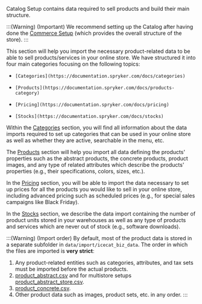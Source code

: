 Catalog Setup contains data required to sell products and build their main structure. 

:::(Warning) (Important)
We recommend setting up the Catalog after having done the [Commerce Setup](https://documentation.spryker.com/docs/commerce-setup) (which provides the overall structure of the store).
:::

This section will help you import the necessary product-related data to be able to sell products/services in your online store. We have structured it into four main categories focusing on the following topics:

*     [Categories](https://documentation.spryker.com/docs/categories)
*     [Products](https://documentation.spryker.com/docs/products-category)
*     [Pricing](https://documentation.spryker.com/docs/pricing)
*     [Stocks](https://documentation.spryker.com/docs/stocks)

Within the [Categories](https://documentation.spryker.com/docs/categories) section, you will find all information about the data imports required to set up categories that can be used in your online store as well as whether they are active, searchable in the menu, etc.

The  [Products](https://documentation.spryker.com/docs/products-category) section will help you import all data defining the products' properties such as the abstract products, the concrete products, product images, and any type of related attributes which describe the products' properties (e.g., their specifications, colors, sizes, etc.).

In the [Pricing](https://documentation.spryker.com/docs/pricing) section, you will be able to import the data necessary to set up prices for all the products you would like to sell in your online store, including advanced pricing such as scheduled prices (e.g., for special sales campaigns like Black Friday).

In the  [Stocks](https://documentation.spryker.com/docs/stocks) section, we describe the data import containing the number of product units stored in your warehouses as well as any type of products and services which are never out of stock (e.g., software downloads).


:::(Warning) (Import order)
By default, most of the product data is stored in a separate subfolder in `data/import/icecat_biz_data`. The order in which the files are imported is **very strict**:
1. Any product-related entities such as categories, attributes, and tax sets must be imported before the actual products.
2. [product_abstract.csv](https://documentation.spryker.com/docs/file-details-product-abstractcsv) and for multistore setups [product_abstract_store.csv](https://documentation.spryker.com/docs/file-details-product-abstract-storecsv).
3. [product_concrete.csv](https://documentation.spryker.com/docs/file-details-product-concretecsv).
4. Other product data such as images, product sets, etc. in any order.
:::




